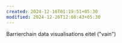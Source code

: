 ```yaml
---
created: 2024-12-16T01:19:51+05:30
modified: 2024-12-26T12:08:43+05:30
---
```


Barrierchain data visualisations
eitel ("vain")
